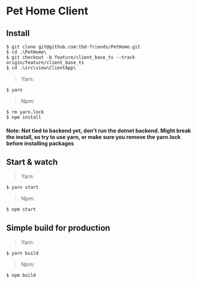 # Pet Home Client

## Install

```
$ git clone git@github.com:tbd-friends/PetHome.git
$ cd .\PetHome\
$ git checkout -b feature/client_base_ts --track origin/feature/client_base_ts
$ cd .\src\view\ClientApp\
```

> Yarn:

```
$ yarn
```

> Npm:

```
$ rm yarn.lock
$ npm install
```

#### Note: Not tied to backend yet, don't run the dotnet backend. Might break the install, so try to use yarn, or make sure you remove the yarn.lock before installing packages

## Start & watch

> Yarn:

```
$ yarn start
```

> Npm:

```
$ npm start
```

## Simple build for production

> Yarn:

```
$ yarn build
```

> Npm:

```
$ npm build
```
